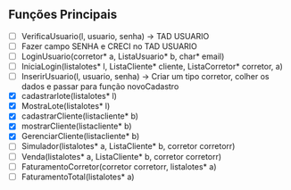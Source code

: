 
## Funções Principais
- [ ] VerificaUsuario(l, usuario, senha) -> TAD USUARIO
- [ ] Fazer campo SENHA e CRECI no TAD USUARIO
- [ ] LoginUsuario(corretor* a, ListaUsuario* b, char* email)
- [ ] IniciaLogin(listalotes* l, ListaCliente* cliente, ListaCorretor* corretor, a)
- [ ] InserirUsuario(l, usuario, senha) -> Criar um tipo corretor, colher os dados e passar para função novoCadastro
- [X] cadastrarlote(listalotes* l)
- [X] MostraLote(listalotes* l)
- [X] cadastrarCliente(listacliente* b)
- [X] mostrarCliente(listacliente* b)
- [X] GerenciarCliente(listacliente* b)
- [ ] Simulador(listalotes* a, ListaCliente* b, corretor corretorr)
- [ ] Venda(listalotes* a, ListaCliente* b, corretor corretorr)
- [ ] FaturamentoCorretor(corretor corretorr, listalotes* a)
- [ ] FaturamentoTotal(listalotes* a)
